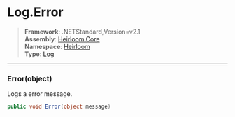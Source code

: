 # Log.Error

> **Framework**: .NETStandard,Version=v2.1  
> **Assembly**: [Heirloom.Core][0]  
> **Namespace**: [Heirloom][0]  
> **Type**: [Log][1]  

--------------------------------------------------------------------------------

### Error(object)

Logs a error message.

```cs
public void Error(object message)
```

[0]: ..\Heirloom.Core.md
[1]: Heirloom.Log.md
